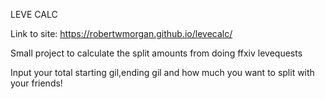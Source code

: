 LEVE CALC

Link to site: https://robertwmorgan.github.io/levecalc/

Small project to calculate the split amounts from doing ffxiv levequests


Input your total starting gil,ending gil and how much you want to split with your friends!

